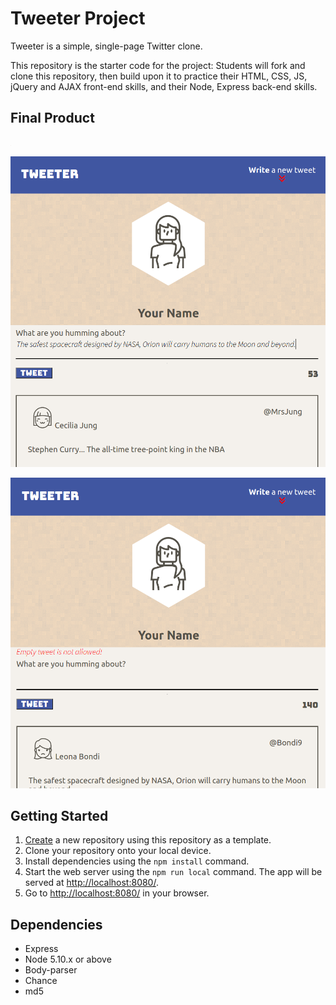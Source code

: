 # Tweeter Project

Tweeter is a simple, single-page Twitter clone.

This repository is the starter code for the project: Students will fork and clone this repository, then build upon it to practice their HTML, CSS, JS, jQuery and AJAX front-end skills, and their Node, Express back-end skills.

## Final Product

!["screenshot description"](https://github.com/Vlad-Lab319/tweeter/blob/master/docs/large_screen.png?raw=true)

!["screenshot description"](https://github.com/Vlad-Lab319/tweeter/blob/master/docs/small_screen.png?raw=true)

!["screenshot description"](https://github.com/Vlad-Lab319/tweeter/blob/master/docs/error_message.png?raw=true)

## Getting Started

1. [Create](https://docs.github.com/en/repositories/creating-and-managing-repositories/creating-a-repository-from-a-template) a new repository using this repository as a template.
2. Clone your repository onto your local device.
3. Install dependencies using the `npm install` command.
3. Start the web server using the `npm run local` command. The app will be served at <http://localhost:8080/>.
4. Go to <http://localhost:8080/> in your browser.

## Dependencies

- Express
- Node 5.10.x or above
- Body-parser
- Chance
- md5
